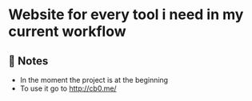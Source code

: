 
# Website for every tool i need in my current workflow

## 📝 Notes

- In the moment the project is at the beginning
- To use it go to http://cb0.me/
